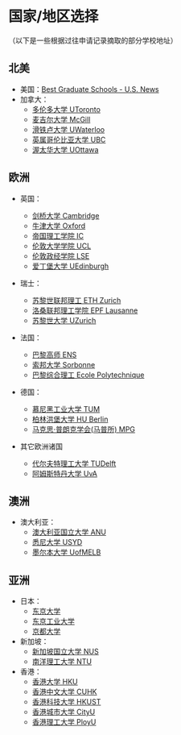 # 国家/地区选择

（以下是一些根据过往申请记录摘取的部分学校地址）

## 北美
- 美国：[Best Graduate Schools - U.S. News](https://www.usnews.com/best-graduate-schools)
- 加拿大：
    - [多伦多大学 UToronto](https://www.utoronto.ca/)
    - [麦吉尔大学 McGill](https://www.mcgill.ca/)
    - [滑铁卢大学 UWaterloo](https://uwaterloo.ca/)
    - [英属哥伦比亚大学 UBC](https://www.ubc.ca/)
    - [渥太华大学 UOttawa](https://www.uottawa.ca/en)

## 欧洲
- 英国：
    - [剑桥大学 Cambridge](https://www.cam.ac.uk/)
    - [牛津大学 Oxford](https://www.ox.ac.uk/)
    - [帝国理工学院 IC](https://www.imperial.ac.uk/)
    - [伦敦大学学院 UCL](https://www.ucl.ac.uk/)
    - [伦敦政经学院 LSE](https://www.lse.ac.uk/)
    - [爱丁堡大学 UEdinburgh](https://www.ed.ac.uk/)

- 瑞士：
    - [苏黎世联邦理工 ETH Zurich](https://ethz.ch/en.html)
    - [洛桑联邦理工学院 EPF Lausanne](https://www.epfl.ch/en/)
    - [苏黎世大学 UZurich](https://www.uzh.ch/en.html)
- 法国：
    - [巴黎高师 ENS](https://www.ens.psl.eu/en)
    - [索邦大学 Sorbonne](https://www.sorbonne-universite.fr/en?search-input=demande%20de%20bourses%20upmc&start=337)
    - [巴黎综合理工 Ecole Polytechnique](https://www.polytechnique.edu/en)
- 德国：
    - [慕尼黑工业大学 TUM](https://www.tum.de/en/)
    - [柏林洪堡大学 HU Berlin](https://www.hu-berlin.de/en)
    - [马克思·普朗克学会(马普所) MPG](https://www.mpg.de/en)
- 其它欧洲诸国
    - [代尔夫特理工大学 TUDelft](https://www.tudelft.nl/en/)
    - [阿姆斯特丹大学 UvA](https://www.uva.nl/en)
## 澳洲
- 澳大利亚：
    - [澳大利亚国立大学 ANU](https://www.anu.edu.au/)
    - [悉尼大学 USYD](https://www.sydney.edu.au/)
    - [墨尔本大学 UofMELB](https://www.unimelb.edu.au/)
## 亚洲
- 日本：
    - [东京大学](https://www.u-tokyo.ac.jp/zh/index.html)
    - [东京工业大学](https://www.titech.ac.jp/)
    - [京都大学](https://www.kyoto-u.ac.jp/ja)
- 新加坡：
    - [新加坡国立大学 NUS](https://nus.edu.sg/)
    - [南洋理工大学 NTU](https://www.ntu.edu.sg/)
- 香港：
    - [香港大学 HKU](https://www.hku.hk/c_index.html)
    - [香港中文大学 CUHK](https://www.cuhk.edu.hk/chinese/)
    - [香港科技大学 HKUST](https://hkust.edu.hk/index.php/zh-hans)
    - [香港城市大学 CityU](https://www.cityu.edu.hk/zh-hk)
    - [香港理工大学 PloyU](https://www.polyu.edu.hk/sc/)
